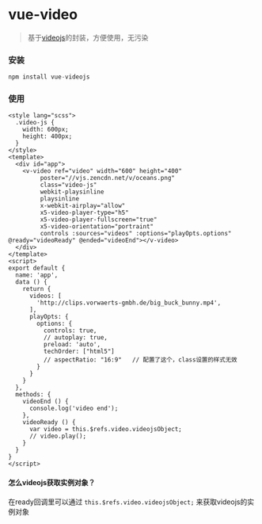 # vue-video

> 基于[videojs](https://github.com/videojs/video.js)的封装，方便使用，无污染

### 安装

```javascript
npm install vue-videojs
```

### 使用

```
<style lang="scss">
  .video-js {
    width: 600px;
    height: 400px;
  }
</style>
<template>
  <div id="app">
    <v-video ref="video" width="600" height="400"
         poster="//vjs.zencdn.net/v/oceans.png"
         class="video-js"
         webkit-playsinline
         playsinline
         x-webkit-airplay="allow"
         x5-video-player-type="h5"
         x5-video-player-fullscreen="true"
         x5-video-orientation="portraint"
         controls :sources="videos" :options="playOpts.options" @ready="videoReady" @ended="videoEnd"></v-video>
  </div>
</template>
<script>
export default {
  name: 'app',
  data () {
    return {
      videos: [
        'http://clips.vorwaerts-gmbh.de/big_buck_bunny.mp4',
      ],
      playOpts: {
        options: {
          controls: true,
          // autoplay: true,
          preload: 'auto',
          techOrder: ["html5"]
          // aspectRatio: "16:9"   // 配置了这个，class设置的样式无效
        }
      }
    }
  },
  methods: {
    videoEnd () {
      console.log('video end');
    },
    videoReady () {
      var video = this.$refs.video.videojsObject;
      // video.play();
    }
  }
}
</script>
```

#### 怎么videojs获取实例对象？

在ready回调里可以通过 ```this.$refs.video.videojsObject;``` 来获取videojs的实例对象

